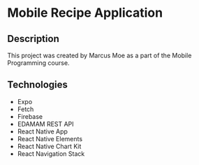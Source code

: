 # Mobile Recipe Application

## Description
This project was created by Marcus Moe as a part of the Mobile Programming course.

## Technologies
* Expo
* Fetch
* Firebase
* EDAMAM REST API
* React Native App
* React Native Elements
* React Native Chart Kit
* React Navigation Stack

